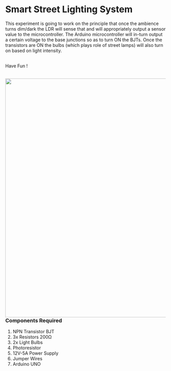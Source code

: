 <h1>Smart Street Lighting System</h1>

<div>
    <p>This experiment is going to work on the principle that once the ambience turns dim/dark the LDR will sense that and will appropriately output a sensor value to the microcontroller. 
      The Arduino microcontroller will in-turn output a certain voltage to the base junctions so as to turn ON the BJTs.
      Once the transistors are ON the bulbs (which plays role of street lamps) will also turn on based on light intensity.
      <br><br>
        

  Have Fun !</p>
    <br>
    <img width=750 align=right src="https://github.com/Zayd1602/Dive-into-Electronics/blob/main/Intermediate%201/Smart%20Street%20Lighting%20System/circuit.jpg">
  <h3>Components Required</h3>
  <ol>
    <li>NPN Transistor BJT</li>
    <li>3x Resistors 200Ω</li>
    <li>2x Light Bulbs</li>
    <li>Photoresistor</li>
    <li>12V-5A Power Supply</li>
    <li>Jumper Wires</li>
    <li>Arduino UNO</li>
  </ol>
    
</div>

